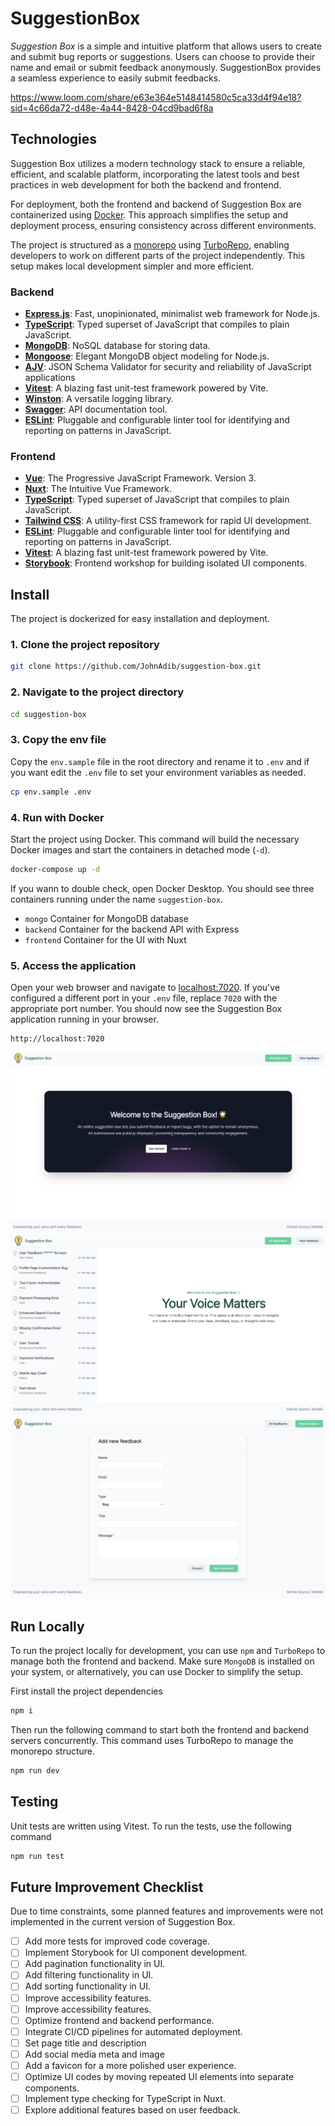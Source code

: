 # SuggestionBox

*Suggestion Box* is a simple and intuitive platform that allows users to create and submit bug reports or suggestions. Users can choose to provide their name and email or submit feedback anonymously. SuggestionBox provides a seamless experience to easily submit feedbacks.

<https://www.loom.com/share/e63e364e5148414580c5ca33d4f94e18?sid=4c66da72-d48e-4a44-8428-04cd9bad6f8a>

## Technologies

Suggestion Box utilizes a modern technology stack to ensure a reliable, efficient, and scalable platform, incorporating the latest tools and best practices in web development for both the backend and frontend.

For deployment, both the frontend and backend of Suggestion Box are containerized using [Docker](https://www.docker.com/products/docker-desktop/). This approach simplifies the setup and deployment process, ensuring consistency across different environments.

The project is structured as a [monorepo](https://monorepo.tools/) using [TurboRepo](https://turbo.build/), enabling developers to work on different parts of the project independently. This setup makes local development simpler and more efficient.

### Backend

- **[Express.js](https://expressjs.com/)**: Fast, unopinionated, minimalist web framework for Node.js.
- **[TypeScript](https://www.typescriptlang.org/)**: Typed superset of JavaScript that compiles to plain JavaScript.
- **[MongoDB](https://www.mongodb.com/)**: NoSQL database for storing data.
- **[Mongoose](https://mongoosejs.com/)**: Elegant MongoDB object modeling for Node.js.
- **[AJV](https://ajv.js.org/)**: JSON Schema Validator for security and reliability of JavaScript applications
- **[Vitest](https://vitest.dev/)**: A blazing fast unit-test framework powered by Vite.
- **[Winston](https://github.com/winstonjs/winston)**: A versatile logging library.
- **[Swagger](https://swagger.io/)**: API documentation tool.
- **[ESLint](https://eslint.org/)**: Pluggable and configurable linter tool for identifying and reporting on patterns in JavaScript.

### Frontend

- **[Vue](https://vuejs.org/)**: The Progressive JavaScript Framework. Version 3.
- **[Nuxt](https://nuxt.com/)**: The Intuitive Vue Framework.
- **[TypeScript](https://www.typescriptlang.org/)**: Typed superset of JavaScript that compiles to plain JavaScript.
- **[Tailwind CSS](https://tailwindcss.com/)**: A utility-first CSS framework for rapid UI development.
- **[ESLint](https://eslint.org/)**: Pluggable and configurable linter tool for identifying and reporting on patterns in JavaScript.
- **[Vitest](https://vitest.dev/)**: A blazing fast unit-test framework powered by Vite.
- **[Storybook](https://storybook.js.org/)**: Frontend workshop for building isolated UI components.

## Install

The project is dockerized for easy installation and deployment.

### 1. Clone the project repository

```bash
git clone https://github.com/JohnAdib/suggestion-box.git
```

### 2. Navigate to the project directory

```bash
cd suggestion-box
```

### 3. Copy the env file

Copy the `env.sample` file in the root directory and rename it to `.env` and if you want edit the `.env` file to set your environment variables as needed.

```bash
cp env.sample .env
```

### 4. Run with Docker

Start the project using Docker. This command will build the necessary Docker images and start the containers in detached mode (`-d`).

```bash
docker-compose up -d
```

If you wann to double check, open Docker Desktop. You should see three containers running under the name `suggestion-box`.

- `mongo` Container for MongoDB database
- `backend` Container for the backend API with Express
- `frontend` Container for the UI with Nuxt

### 5. Access the application

Open your web browser and navigate to [localhost:7020](http://localhost:7020). If you've configured a different port in your `.env` file, replace `7020` with the appropriate port number. You should now see the Suggestion Box application running in your browser.

```text
http://localhost:7020
```

![Welcome to the suggestion box](doc/suggestion-box-welcome.png)
![Homepage of the suggestion box](doc/suggestion-box-home.png)
![Add a new feedback](doc/suggestion-box-new.png)

## Run Locally

To run the project locally for development, you can use `npm` and `TurboRepo` to manage both the frontend and backend. Make sure `MongoDB` is installed on your system, or alternatively, you can use Docker to simplify the setup.

First install the project dependencies

```bash
npm i
```

Then run the following command to start both the frontend and backend servers concurrently. This command uses TurboRepo to manage the monorepo structure.

```bash
npm run dev
```

## Testing

Unit tests are written using Vitest. To run the tests, use the following command

```bash
npm run test
```

## Future Improvement Checklist

Due to time constraints, some planned features and improvements were not implemented in the current version of Suggestion Box.

- [ ] Add more tests for improved code coverage.
- [ ] Implement Storybook for UI component development.
- [ ] Add pagination functionality in UI.
- [ ] Add filtering functionality in UI.
- [ ] Add sorting functionality in UI.
- [ ] Improve accessibility features.
- [ ] Improve accessibility features.
- [ ] Optimize frontend and backend performance.
- [ ] Integrate CI/CD pipelines for automated deployment.
- [ ] Set page title and description
- [ ] Add social media meta and image
- [ ] Add a favicon for a more polished user experience.
- [ ] Optimize UI codes by moving repeated UI elements into separate components.
- [ ] Implement type checking for TypeScript in Nuxt.
- [ ] Explore additional features based on user feedback.

